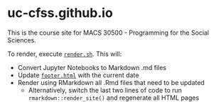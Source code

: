 # uc-cfss.github.io

This is the course site for MACS 30500 - Programming for the Social Sciences.

To render, execute [`render.sh`](render.sh). This will:

* Convert Jupyter Notebooks to Markdown .md files
* Update [`footer.html`](footer.html) with the current date
* Render using RMarkdown all .Rmd files that need to be updated
    * Alternatively, switch the last two lines of code to run `rmarkdown::render_site()` and regenerate all HTML pages